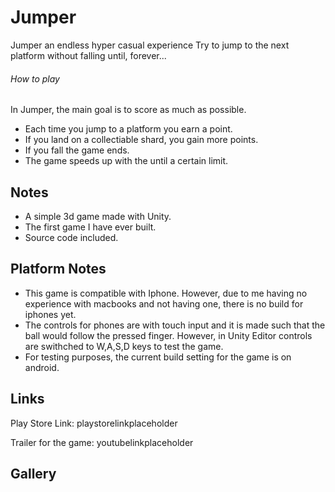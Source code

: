 # Jumper
Jumper an endless hyper casual experience
Try to jump to the next platform without falling until, forever...

###### How to play
In Jumper, the main goal is to score as much as possible. 
- Each time you jump to a platform you earn a point. 
- If you land on a collectiable shard, you gain more points. 
- If you fall the game ends.
- The game speeds up with the until a certain limit.

## Notes
- A simple 3d game made with Unity.
- The first game I have ever built.
- Source code included.

## Platform Notes
- This game is compatible with Iphone. However, due to me having no experience with macbooks and not having one, there is no build for iphones yet.
- The controls for phones are with touch input and it is made such that the ball would follow the pressed finger. However, in Unity Editor controls are swithched to W,A,S,D keys to test the game.
- For testing purposes, the current build setting for the game is on android.

## Links
Play Store Link:
playstorelinkplaceholder

Trailer for the game:
youtubelinkplaceholder

## Gallery
